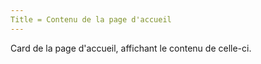 ```yaml
---
Title = Contenu de la page d'accueil
---
```


Card de la page d'accueil, affichant le contenu de celle-ci.